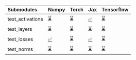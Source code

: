 | Submodules       | Numpy                                                                                                                           | Torch                                                                                                                           | Jax                                                                                                                             | Tensorflow                                                                                                                      |
|:-----------------|:--------------------------------------------------------------------------------------------------------------------------------|:--------------------------------------------------------------------------------------------------------------------------------|:--------------------------------------------------------------------------------------------------------------------------------|:--------------------------------------------------------------------------------------------------------------------------------|
| test_activations | <a href="https://github.com/unifyai/ivy/runs/7939146848?check_suite_focus=true" rel="noopener noreferrer" target="_blank">⌛</a> | <a href="https://github.com/unifyai/ivy/runs/7939147006?check_suite_focus=true" rel="noopener noreferrer" target="_blank">⌛</a> | <a href="https://github.com/unifyai/ivy/runs/7939147156?check_suite_focus=true" rel="noopener noreferrer" target="_blank">✅</a> | <a href="https://github.com/unifyai/ivy/runs/7939147274?check_suite_focus=true" rel="noopener noreferrer" target="_blank">⌛</a> |
| test_layers      | <a href="https://github.com/unifyai/ivy/runs/7939146895?check_suite_focus=true" rel="noopener noreferrer" target="_blank">⌛</a> | <a href="https://github.com/unifyai/ivy/runs/7939147043?check_suite_focus=true" rel="noopener noreferrer" target="_blank">⌛</a> | <a href="https://github.com/unifyai/ivy/runs/7939147185?check_suite_focus=true" rel="noopener noreferrer" target="_blank">⌛</a> | <a href="https://github.com/unifyai/ivy/runs/7939147310?check_suite_focus=true" rel="noopener noreferrer" target="_blank">⌛</a> |
| test_losses      | <a href="https://github.com/unifyai/ivy/runs/7939146937?check_suite_focus=true" rel="noopener noreferrer" target="_blank">✅</a> | <a href="https://github.com/unifyai/ivy/runs/7939147094?check_suite_focus=true" rel="noopener noreferrer" target="_blank">⌛</a> | <a href="https://github.com/unifyai/ivy/runs/7939147217?check_suite_focus=true" rel="noopener noreferrer" target="_blank">✅</a> | <a href="https://github.com/unifyai/ivy/runs/7939147347?check_suite_focus=true" rel="noopener noreferrer" target="_blank">⌛</a> |
| test_norms       | <a href="https://github.com/unifyai/ivy/runs/7939146974?check_suite_focus=true" rel="noopener noreferrer" target="_blank">⌛</a> | <a href="https://github.com/unifyai/ivy/runs/7939147136?check_suite_focus=true" rel="noopener noreferrer" target="_blank">⌛</a> | <a href="https://github.com/unifyai/ivy/runs/7939147248?check_suite_focus=true" rel="noopener noreferrer" target="_blank">⌛</a> | <a href="https://github.com/unifyai/ivy/runs/7939147400?check_suite_focus=true" rel="noopener noreferrer" target="_blank">⌛</a> |